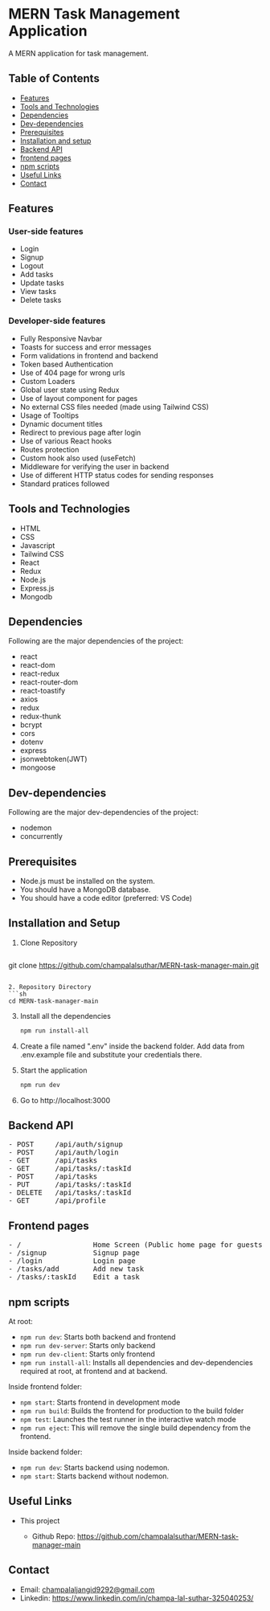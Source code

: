 # MERN Task Management Application

A MERN application for task management.

## Table of Contents

- [Features](#features)
- [Tools and Technologies](#tools-and-technologies)
- [Dependencies](#dependencies)
- [Dev-dependencies](#dev-dependencies)
- [Prerequisites](#prerequisites)
- [Installation and setup](#installation-and-setup)
- [Backend API](#backend-api)
- [frontend pages](#frontend-pages)
- [npm scripts](#npm-scripts)
- [Useful Links](#useful-links)
- [Contact](#contact)

## Features

### User-side features

- Login 
- Signup
- Logout
- Add tasks
- Update tasks
- View tasks
- Delete tasks

### Developer-side features

- Fully Responsive Navbar
- Toasts for success and error messages
- Form validations in frontend and backend
- Token based Authentication
- Use of 404 page for wrong urls
- Custom Loaders
- Global user state using Redux
- Use of layout component for pages
- No external CSS files needed (made using Tailwind CSS)
- Usage of Tooltips
- Dynamic document titles
- Redirect to previous page after login
- Use of various React hooks
- Routes protection
- Custom hook also used (useFetch)
- Middleware for verifying the user in backend
- Use of different HTTP status codes for sending responses
- Standard pratices followed

## Tools and Technologies

- HTML
- CSS
- Javascript
- Tailwind CSS
- React
- Redux
- Node.js
- Express.js
- Mongodb

## Dependencies

Following are the major dependencies of the project:

- react
- react-dom
- react-redux
- react-router-dom
- react-toastify
- axios
- redux
- redux-thunk
- bcrypt
- cors
- dotenv
- express
- jsonwebtoken(JWT)
- mongoose

## Dev-dependencies

Following are the major dev-dependencies of the project:

- nodemon
- concurrently

## Prerequisites

- Node.js must be installed on the system.
- You should have a MongoDB database.
- You should have a code editor (preferred: VS Code)

## Installation and Setup

1. Clone Repository
   ```sh
git clone https://github.com/champalalsuthar/MERN-task-manager-main.git
   ```

2. Repository Directory
   ```sh
cd MERN-task-manager-main
   ```

3. Install all the dependencies

   ```sh
   npm run install-all
   ```

4. Create a file named ".env" inside the backend folder. Add data from .env.example file and substitute your credentials there.

5. Start the application

   ```sh
   npm run dev
   ```

6. Go to http://localhost:3000

## Backend API

<pre>
- POST     /api/auth/signup
- POST     /api/auth/login
- GET      /api/tasks
- GET      /api/tasks/:taskId
- POST     /api/tasks
- PUT      /api/tasks/:taskId
- DELETE   /api/tasks/:taskId
- GET      /api/profile
</pre>

## Frontend pages

<pre>
- /                 Home Screen (Public home page for guests and private dashboard (tasks) for logged-in users)
- /signup           Signup page
- /login            Login page
- /tasks/add        Add new task
- /tasks/:taskId    Edit a task
</pre>

## npm scripts

At root:

- `npm run dev`: Starts both backend and frontend
- `npm run dev-server`: Starts only backend
- `npm run dev-client`: Starts only frontend
- `npm run install-all`: Installs all dependencies and dev-dependencies required at root, at frontend and at backend.

Inside frontend folder:

- `npm start`: Starts frontend in development mode
- `npm run build`: Builds the frontend for production to the build folder
- `npm test`: Launches the test runner in the interactive watch mode
- `npm run eject`: This will remove the single build dependency from the frontend.

Inside backend folder:

- `npm run dev`: Starts backend using nodemon.
- `npm start`: Starts backend without nodemon.

## Useful Links

- This project

  - Github Repo: https://github.com/champalalsuthar/MERN-task-manager-main

## Contact

- Email: champalaljangid9292@gmail.com
- Linkedin: https://www.linkedin.com/in/champa-lal-suthar-325040253/
